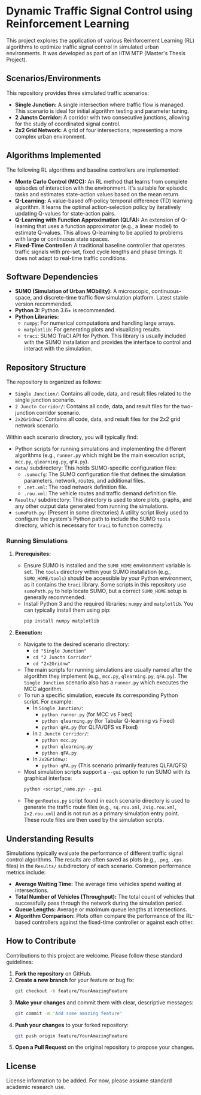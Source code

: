 # Dynamic Traffic Signal Control using Reinforcement Learning

This project explores the application of various Reinforcement Learning (RL) algorithms to optimize traffic signal control in simulated urban environments. It was developed as part of an IITM MTP (Master's Thesis Project).

## Scenarios/Environments

This repository provides three simulated traffic scenarios:

*   **Single Junction:** A single intersection where traffic flow is managed. This scenario is ideal for initial algorithm testing and parameter tuning.
*   **2 Junctn Corridor:** A corridor with two consecutive junctions, allowing for the study of coordinated signal control.
*   **2x2 Grid Network:** A grid of four intersections, representing a more complex urban environment.

## Algorithms Implemented

The following RL algorithms and baseline controllers are implemented:

*   **Monte Carlo Control (MCC):** An RL method that learns from complete episodes of interaction with the environment. It's suitable for episodic tasks and estimates state-action values based on the mean return.
*   **Q-Learning:** A value-based off-policy temporal difference (TD) learning algorithm. It learns the optimal action-selection policy by iteratively updating Q-values for state-action pairs.
*   **Q-Learning with Function Approximation (QLFA):** An extension of Q-learning that uses a function approximator (e.g., a linear model) to estimate Q-values. This allows Q-learning to be applied to problems with large or continuous state spaces.
*   **Fixed-Time Controller:** A traditional baseline controller that operates traffic signals with pre-set, fixed cycle lengths and phase timings. It does not adapt to real-time traffic conditions.

## Software Dependencies

*   **SUMO (Simulation of Urban MObility):** A microscopic, continuous-space, and discrete-time traffic flow simulation platform. Latest stable version recommended.
*   **Python 3:** Python 3.6+ is recommended.
*   **Python Libraries:**
    *   `numpy`: For numerical computations and handling large arrays.
    *   `matplotlib`: For generating plots and visualizing results.
    *   `traci`: SUMO TraCI API for Python. This library is usually included with the SUMO installation and provides the interface to control and interact with the simulation.

## Repository Structure

The repository is organized as follows:

*   `Single Junction/`: Contains all code, data, and result files related to the single junction scenario.
*   `2 Junctn Corridor/`: Contains all code, data, and result files for the two-junction corridor scenario.
*   `2x2Gridnw/`: Contains all code, data, and result files for the 2x2 grid network scenario.

Within each scenario directory, you will typically find:

*   Python scripts for running simulations and implementing the different algorithms (e.g., `runner.py` which might be the main execution script, `mcc.py`, `qlearning.py`, `qFA.py`).
*   `data/` subdirectory: This holds SUMO-specific configuration files:
    *   `.sumocfg`: The SUMO configuration file that defines the simulation parameters, network, routes, and additional files.
    *   `.net.xml`: The road network definition file.
    *   `.rou.xml`: The vehicle routes and traffic demand definition file.
*   `Results/` subdirectory: This directory is used to store plots, graphs, and any other output data generated from running the simulations.
*   `sumoPath.py`: (Present in some directories) A utility script likely used to configure the system's Python path to include the SUMO `tools` directory, which is necessary for `traci` to function correctly.

### Running Simulations

1.  **Prerequisites:**
    *   Ensure SUMO is installed and the `SUMO_HOME` environment variable is set. The `tools` directory within your SUMO installation (e.g., `SUMO_HOME/tools`) should be accessible by your Python environment, as it contains the `traci` library. Some scripts in this repository use `sumoPath.py` to help locate SUMO, but a correct `SUMO_HOME` setup is generally recommended.
    *   Install Python 3 and the required libraries: `numpy` and `matplotlib`. You can typically install them using pip:
        ```bash
        pip install numpy matplotlib
        ```

2.  **Execution:**
    *   Navigate to the desired scenario directory:
        *   `cd "Single Junction"`
        *   `cd "2 Junctn Corridor"`
        *   `cd "2x2Gridnw"`
    *   The main scripts for running simulations are usually named after the algorithm they implement (e.g., `mcc.py`, `qlearning.py`, `qFA.py`). The `Single Junction` scenario also has a `runner.py` which executes the MCC algorithm.
    *   To run a specific simulation, execute its corresponding Python script. For example:
        *   In `Single Junction/`:
            *   `python runner.py` (for MCC vs Fixed)
            *   `python qlearning.py` (for Tabular Q-learning vs Fixed)
            *   `python qFA.py` (for QLFA/QFS vs Fixed)
        *   In `2 Junctn Corridor/`:
            *   `python mcc.py`
            *   `python qlearning.py`
            *   `python qFA.py`
        *   In `2x2Gridnw/`:
            *   `python qFA.py` (This scenario primarily features QLFA/QFS)
    *   Most simulation scripts support a `--gui` option to run SUMO with its graphical interface:
        ```bash
        python <script_name.py> --gui
        ```
    *   The `genRoutes.py` script found in each scenario directory is used to generate the traffic route files (e.g., `sq.rou.xml`, `2sig.rou.xml`, `2x2.rou.xml`) and is not run as a primary simulation entry point. These route files are then used by the simulation scripts.

## Understanding Results

Simulations typically evaluate the performance of different traffic signal control algorithms. The results are often saved as plots (e.g., `.png`, `.eps` files) in the `Results/` subdirectory of each scenario. Common performance metrics include:

*   **Average Waiting Time:** The average time vehicles spend waiting at intersections.
*   **Total Number of Vehicles (Throughput):** The total count of vehicles that successfully pass through the network during the simulation period.
*   **Queue Lengths:** Average or maximum queue lengths at intersections.
*   **Algorithm Comparison:** Plots often compare the performance of the RL-based controllers against the fixed-time controller or against each other.

## How to Contribute

Contributions to this project are welcome. Please follow these standard guidelines:

1.  **Fork the repository** on GitHub.
2.  **Create a new branch** for your feature or bug fix:
    ```bash
    git checkout -b feature/YourAmazingFeature
    ```
3.  **Make your changes** and commit them with clear, descriptive messages:
    ```bash
    git commit -m 'Add some amazing feature'
    ```
4.  **Push your changes** to your forked repository:
    ```bash
    git push origin feature/YourAmazingFeature
    ```
5.  **Open a Pull Request** on the original repository to propose your changes.

## License

License information to be added. For now, please assume standard academic research use.
